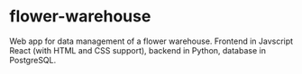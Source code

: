# flower-warehouse
Web app for data management of a flower warehouse. Frontend in Javscript React (with HTML and CSS support), backend in Python, database in PostgreSQL.
